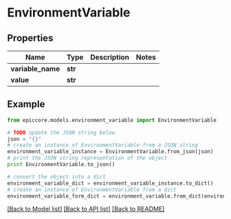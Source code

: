 # EnvironmentVariable


## Properties

Name | Type | Description | Notes
------------ | ------------- | ------------- | -------------
**variable_name** | **str** |  | 
**value** | **str** |  | 

## Example

```python
from epiccore.models.environment_variable import EnvironmentVariable

# TODO update the JSON string below
json = "{}"
# create an instance of EnvironmentVariable from a JSON string
environment_variable_instance = EnvironmentVariable.from_json(json)
# print the JSON string representation of the object
print EnvironmentVariable.to_json()

# convert the object into a dict
environment_variable_dict = environment_variable_instance.to_dict()
# create an instance of EnvironmentVariable from a dict
environment_variable_form_dict = environment_variable.from_dict(environment_variable_dict)
```
[[Back to Model list]](../README.md#documentation-for-models) [[Back to API list]](../README.md#documentation-for-api-endpoints) [[Back to README]](../README.md)


